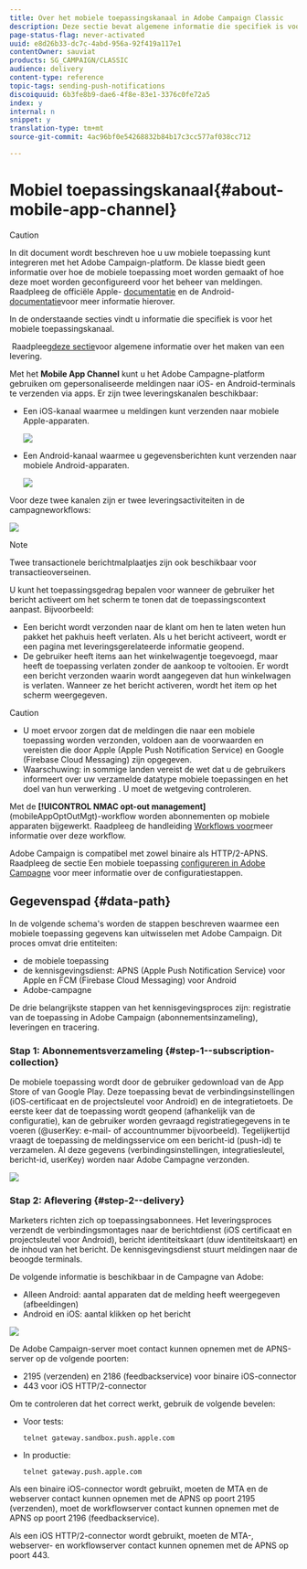 ```yaml
---
title: Over het mobiele toepassingskanaal in Adobe Campaign Classic
description: Deze sectie bevat algemene informatie die specifiek is voor het mobiele toepassingskanaal in Adobe Campaign Classic.
page-status-flag: never-activated
uuid: e8d26b33-dc7c-4abd-956a-92f419a117e1
contentOwner: sauviat
products: SG_CAMPAIGN/CLASSIC
audience: delivery
content-type: reference
topic-tags: sending-push-notifications
discoiquuid: 6b3fe8b9-dae6-4f8e-83e1-3376c0fe72a5
index: y
internal: n
snippet: y
translation-type: tm+mt
source-git-commit: 4ac96bf0e54268832b84b17c3cc577af038cc712

---
```



# Mobiel toepassingskanaal{#about-mobile-app-channel}

>[!CAUTION]
>
>In dit document wordt beschreven hoe u uw mobiele toepassing kunt integreren met het Adobe Campaign-platform. De klasse biedt geen informatie over hoe de mobiele toepassing moet worden gemaakt of hoe deze moet worden geconfigureerd voor het beheer van meldingen. Raadpleeg de officiële Apple- [documentatie](https://developer.apple.com/) en de Android- [documentatie](https://developer.android.com/index.html)voor meer informatie hierover.

In de onderstaande secties vindt u informatie die specifiek is voor het mobiele toepassingskanaal.

 Raadpleeg[deze sectie](../../delivery/using/steps-about-delivery-creation-steps.md)voor algemene informatie over het maken van een levering.

Met het **Mobile App Channel** kunt u het Adobe Campagne-platform gebruiken om gepersonaliseerde meldingen naar iOS- en Android-terminals te verzenden via apps. Er zijn twee leveringskanalen beschikbaar:

* Een iOS-kanaal waarmee u meldingen kunt verzenden naar mobiele Apple-apparaten.

   ![](assets/nmac_intro_2.png)

* Een Android-kanaal waarmee u gegevensberichten kunt verzenden naar mobiele Android-apparaten.

   ![](assets/nmac_intro_1.png)

Voor deze twee kanalen zijn er twee leveringsactiviteiten in de campagneworkflows:

![](assets/nmac_intro_3.png)

>[!NOTE]
>
>Twee transactionele berichtmalplaatjes zijn ook beschikbaar voor transactieoverseinen.

U kunt het toepassingsgedrag bepalen voor wanneer de gebruiker het bericht activeert om het scherm te tonen dat de toepassingscontext aanpast. Bijvoorbeeld:

* Een bericht wordt verzonden naar de klant om hen te laten weten hun pakket het pakhuis heeft verlaten. Als u het bericht activeert, wordt er een pagina met leveringsgerelateerde informatie geopend.
* De gebruiker heeft items aan het winkelwagentje toegevoegd, maar heeft de toepassing verlaten zonder de aankoop te voltooien. Er wordt een bericht verzonden waarin wordt aangegeven dat hun winkelwagen is verlaten. Wanneer ze het bericht activeren, wordt het item op het scherm weergegeven.

>[!CAUTION]
>
>* U moet ervoor zorgen dat de meldingen die naar een mobiele toepassing worden verzonden, voldoen aan de voorwaarden en vereisten die door Apple (Apple Push Notification Service) en Google (Firebase Cloud Messaging) zijn opgegeven.
>* Waarschuwing: in sommige landen vereist de wet dat u de gebruikers informeert over uw verzamelde datatype mobiele toepassingen en het doel van hun verwerking . U moet de wetgeving controleren.


Met de **[!UICONTROL NMAC opt-out management]** (mobileAppOptOutMgt)-workflow worden abonnementen op mobiele apparaten bijgewerkt. Raadpleeg de handleiding [Workflows voor](../../workflow/using/mobile-app-channel.md)meer informatie over deze workflow.

Adobe Campaign is compatibel met zowel binaire als HTTP/2-APNS. Raadpleeg de sectie Een mobiele toepassing [configureren in Adobe Campagne](../../delivery/using/configuring-the-mobile-application.md) voor meer informatie over de configuratiestappen.

## Gegevenspad {#data-path}

In de volgende schema&#39;s worden de stappen beschreven waarmee een mobiele toepassing gegevens kan uitwisselen met Adobe Campaign. Dit proces omvat drie entiteiten:

* de mobiele toepassing
* de kennisgevingsdienst: APNS (Apple Push Notification Service) voor Apple en FCM (Firebase Cloud Messaging) voor Android
* Adobe-campagne

De drie belangrijkste stappen van het kennisgevingsproces zijn: registratie van de toepassing in Adobe Campaign (abonnementsinzameling), leveringen en tracering.

### Stap 1: Abonnementsverzameling {#step-1--subscription-collection}

De mobiele toepassing wordt door de gebruiker gedownload van de App Store of van Google Play. Deze toepassing bevat de verbindingsinstellingen (iOS-certificaat en de projectsleutel voor Android) en de integratietoets. De eerste keer dat de toepassing wordt geopend (afhankelijk van de configuratie), kan de gebruiker worden gevraagd registratiegegevens in te voeren (@userKey: e-mail- of accountnummer bijvoorbeeld). Tegelijkertijd vraagt de toepassing de meldingsservice om een bericht-id (push-id) te verzamelen. Al deze gegevens (verbindingsinstellingen, integratiesleutel, bericht-id, userKey) worden naar Adobe Campagne verzonden.

![](assets/nmac_register_view.png)

### Stap 2: Aflevering {#step-2--delivery}

Marketers richten zich op toepassingsabonnees. Het leveringsproces verzendt de verbindingsmontages naar de berichtdienst (iOS certificaat en projectsleutel voor Android), bericht identiteitskaart (duw identiteitskaart) en de inhoud van het bericht. De kennisgevingsdienst stuurt meldingen naar de beoogde terminals.

De volgende informatie is beschikbaar in de Campagne van Adobe:

* Alleen Android: aantal apparaten dat de melding heeft weergegeven (afbeeldingen)
* Android en iOS: aantal klikken op het bericht

![](assets/nmac_delivery_view.png)

De Adobe Campaign-server moet contact kunnen opnemen met de APNS-server op de volgende poorten:

* 2195 (verzenden) en 2186 (feedbackservice) voor binaire iOS-connector
* 443 voor iOS HTTP/2-connector

Om te controleren dat het correct werkt, gebruik de volgende bevelen:

* Voor tests:

   ```
   telnet gateway.sandbox.push.apple.com
   ```

* In productie:

   ```
   telnet gateway.push.apple.com
   ```

Als een binaire iOS-connector wordt gebruikt, moeten de MTA en de webserver contact kunnen opnemen met de APNS op poort 2195 (verzenden), moet de workflowserver contact kunnen opnemen met de APNS op poort 2196 (feedbackservice).

Als een iOS HTTP/2-connector wordt gebruikt, moeten de MTA-, webserver- en workflowserver contact kunnen opnemen met de APNS op poort 443.

